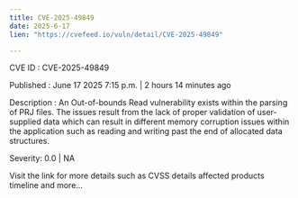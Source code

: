 ```yaml
---
title: CVE-2025-49849
date: 2025-6-17
lien: "https://cvefeed.io/vuln/detail/CVE-2025-49849"

---
```


CVE ID : CVE-2025-49849

Published :  June 17
2025
7:15 p.m. | 2 hours
14 minutes ago

Description : An Out-of-bounds Read vulnerability exists within the parsing of PRJ files. The issues result from the lack of proper validation of user-supplied data
which can result in different memory corruption issues within the application
such as reading and writing past the end of allocated data structures.

Severity: 0.0 | NA

Visit the link for more details
such as CVSS details
affected products
timeline
and more...

